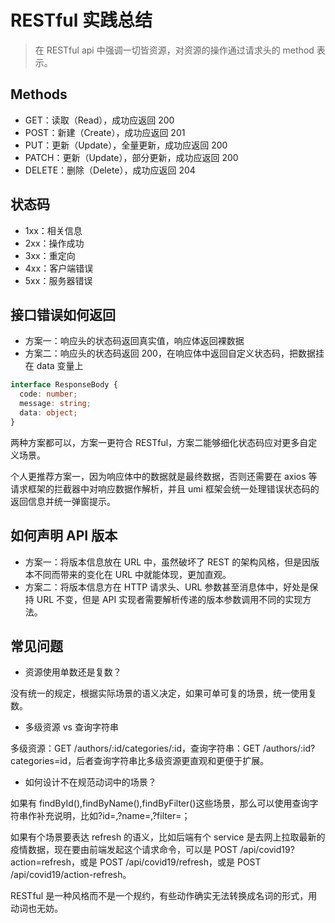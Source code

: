 # RESTful 实践总结

> 在 RESTful api 中强调一切皆资源，对资源的操作通过请求头的 method 表示。

## Methods

- GET：读取（Read），成功应返回 200
- POST：新建（Create），成功应返回 201
- PUT：更新（Update），全量更新，成功应返回 200
- PATCH：更新（Update），部分更新，成功应返回 200
- DELETE：删除（Delete），成功应返回 204

## 状态码

- 1xx：相关信息
- 2xx：操作成功
- 3xx：重定向
- 4xx：客户端错误
- 5xx：服务器错误

## 接口错误如何返回

- 方案一：响应头的状态码返回真实值，响应体返回裸数据
- 方案二：响应头的状态码返回 200，在响应体中返回自定义状态码，把数据挂在 data 变量上

```ts
interface ResponseBody {
  code: number;
  message: string;
  data: object;
}
```

两种方案都可以，方案一更符合 RESTful，方案二能够细化状态码应对更多自定义场景。

个人更推荐方案一，因为响应体中的数据就是最终数据，否则还需要在 axios 等请求框架的拦截器中对响应数据作解析，并且 umi 框架会统一处理错误状态码的返回信息并统一弹窗提示。

## 如何声明 API 版本

- 方案一：将版本信息放在 URL 中，虽然破坏了 REST 的架构风格，但是因版本不同而带来的变化在 URL 中就能体现，更加直观。
- 方案二：将版本信息方在 HTTP 请求头、URL 参数甚至消息体中，好处是保持 URL 不变，但是 API 实现者需要解析传递的版本参数调用不同的实现方法。

## 常见问题

- 资源使用单数还是复数？

没有统一的规定，根据实际场景的语义决定，如果可单可复的场景，统一使用复数。

- 多级资源 vs 查询字符串

多级资源：GET /authors/:id/categories/:id，查询字符串：GET /authors/:id?categories=id，后者查询字符串比多级资源更直观和更便于扩展。

- 如何设计不在规范动词中的场景？

如果有 findById(),findByName(),findByFilter()这些场景，那么可以使用查询字符串作补充说明，比如?id=,?name=,?filter=；

如果有个场景要表达 refresh 的语义，比如后端有个 service 是去网上拉取最新的疫情数据，现在要由前端发起这个请求命令，可以是 POST /api/covid19?action=refresh，或是 POST /api/covid19/refresh，或是 POST /api/covid19/action-refresh。

RESTful 是一种风格而不是一个规约，有些动作确实无法转换成名词的形式，用动词也无妨。
